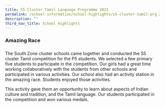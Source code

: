 ```yaml
---
title: S5 Cluster Tamil Language Programme 2023
permalink: /school-information/school-highlights/s5-cluster-tamil-prg-2023/
description: ""
third_nav_title: School Highlights
---
```

### Amazing Race

##### 

The South Zone cluster schools came together and conducted the S5 cluster Tamil competition for the P5 students. We selected a few primary five students to participate in the competition. Our girls had a great time working collaboratively with the students from other schools and participated in various activities. Our school also had an activity station in the amazing race. Students enjoyed those activities. 

This activity gave them an opportunity to learn about aspects of Indian culture and tradition, and the Tamil language. Our students participated in the competition and won various medals.

